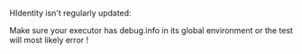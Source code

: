 HIdentity isn't regularly updated:

Make sure your executor has debug.info in its global environment or the test will most likely error !
